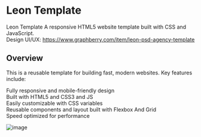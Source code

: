 # Leon Template

Leon Template A responsive HTML5 website template built with CSS and JavaScript. \
Design UI/UX: https://www.graphberry.com/item/leon-psd-agency-template

## Overview

This is a reusable template for building fast, modern websites. Key features include:

Fully responsive and mobile-friendly design \
Built with HTML5 and CSS3 and JS \
Easily customizable with CSS variables \
Reusable components and layout built with Flexbox And Grid \
Speed optimized for performance

![image](https://github.com/babdellghani/Template1-HTML-CSS/assets/143917624/c884d6da-2616-40ef-ada6-58f7956bf0a2)
